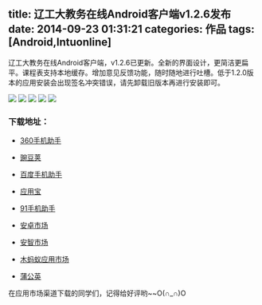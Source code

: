 title: 辽工大教务在线Android客户端v1.2.6发布
date: 2014-09-23 01:31:21
categories: 作品
tags: [Android,lntuonline]
---

辽工大教务在线Android客户端，v1.2.6已更新。全新的界面设计，更简洁更扁平。课程表支持本地缓存。增加意见反馈功能，随时随地进行吐槽。<!-- more -->低于1.2.0版本的应用安装会出现签名冲突错误，请先卸载旧版本再进行安装即可。

![](/img/t1.png)
![](/img/t2.png)
![](/img/t3.png)
![](/img/t4.png)
![](/img/t5.png)

### 下载地址： ###

- [360手机助手](http://zhushou.360.cn/detail/index/soft_id/1964733?recrefer=SE_D_%E8%BE%BD%E5%B7%A5%E5%A4%A7%E6%95%99%E5%8A%A1%E5%9C%A8%E7%BA%BF)

- [豌豆荚](http://www.wandoujia.com/apps/com.lntu.online)

- [百度手机助手](http://shouji.baidu.com/software/item?docid=7033610)

- [应用宝](http://android.myapp.com/myapp/detail.htm?apkName=com.lntu.online)

- [91手机助手](http://apk.91.com/Soft/Android/com.lntu.online-30.html)

- [安卓市场](http://static.sc.hiapk.com/appinfo/com.lntu.online)

- [安智市场](http://www.anzhi.com/soft_1863172.html)

- [木蚂蚁应用市场](http://www.mumayi.com/android-851065.html?1412616355)

- [蒲公英](http://www.pgyer.com/azjwzx)


在应用市场渠道下载的同学们，记得给好评哟~~O(∩_∩)O